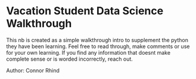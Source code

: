 # Vacation Student Data Science Walkthrough

This nb is created as a simple walkthrough intro to supplement the python they have been learning.
Feel free to read through, make comments or use for your own learning. If you find any information that doesnt make complete sense or is worded incorrectly, reach out.

Author: Connor Rhind